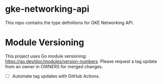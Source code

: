 # gke-networking-api

This repo contains the type definitions for GKE Networking API.

# Module Versioning

This project uses Go module versioning: https://go.dev/doc/modules/version-numbers.
Please request a tag update from an owner in OWNERS for merged changes.

* [ ] Automate tag updates with GitHub Actions.
